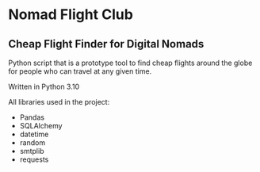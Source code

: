 # Nomad Flight Club
## Cheap Flight Finder for Digital Nomads

Python script that is a prototype tool to find cheap flights around the globe for people who can travel at any given time.    
  
Written in Python 3.10  
  
All libraries used in the project:  
- Pandas
- SQLAlchemy
- datetime
- random
- smtplib
- requests
